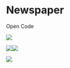# Newspaper
Open Code

![](http://media.giphy.com/media/kERJqKjDrnxTjaH83y/giphy.gif)

![](http://media.giphy.com/media/YWWgtGkP2KWVlsTpfr/giphy.gif)![](http://media.giphy.com/media/APq0XFdvcrrSbUQAkv/giphy.gif)

![](http://media.giphy.com/media/APq0XFdvcrrSbUQAkv/giphy.gif)

